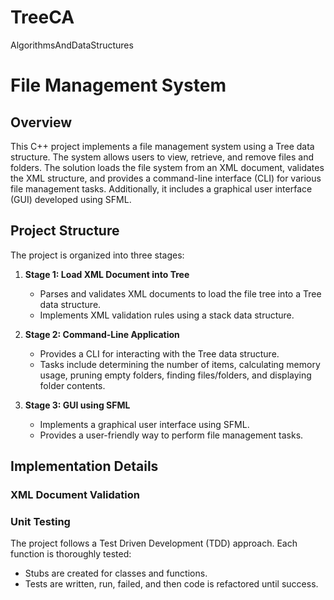 # TreeCA
 AlgorithmsAndDataStructures

# File Management System

## Overview

This C++ project implements a file management system using a Tree data structure. The system allows users to view, retrieve, and remove files and folders. The solution loads the file system from an XML document, validates the XML structure, and provides a command-line interface (CLI) for various file management tasks. Additionally, it includes a graphical user interface (GUI) developed using SFML.

## Project Structure

The project is organized into three stages:

1. **Stage 1: Load XML Document into Tree**
    - Parses and validates XML documents to load the file tree into a Tree data structure.
    - Implements XML validation rules using a stack data structure.

2. **Stage 2: Command-Line Application**
    - Provides a CLI for interacting with the Tree data structure.
    - Tasks include determining the number of items, calculating memory usage, pruning empty folders, finding files/folders, and displaying folder contents.

3. **Stage 3: GUI using SFML**
    - Implements a graphical user interface using SFML.
    - Provides a user-friendly way to perform file management tasks.

## Implementation Details

### XML Document Validation

### Unit Testing

The project follows a Test Driven Development (TDD) approach. Each function is thoroughly tested:
- Stubs are created for classes and functions.
- Tests are written, run, failed, and then code is refactored until success.

